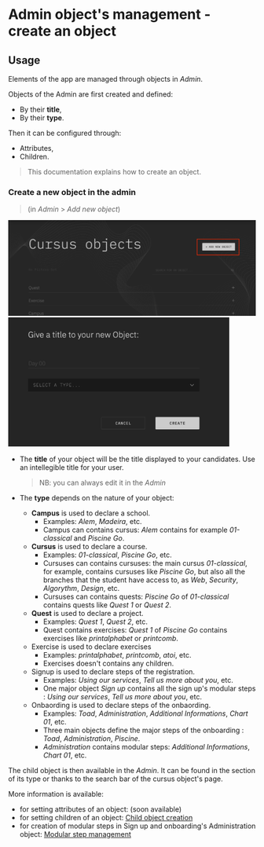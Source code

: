 # Admin object's management - create an object

## Usage

Elements of the app are managed through objects in _Admin_.

Objects of the Admin are first created and defined:

- By their **title**,
- By their **type**.

Then it can be configured through:

- Attributes,
- Children.

> This documentation explains how to create an object.

### Create a new object in the admin

> (in _Admin_ > _Add new object_)

<img width="664" alt="Capture d’écran 2019-04-22 à 15 57 37" src="img/56507169-6505a500-6518-11e9-89bb-04c7fd9b41ca.png">
<img width="450" alt="Capture d’écran 2019-04-22 à 15 58 21" src="img/56507180-6afb8600-6518-11e9-97a5-4dcff8f0a069.png">

- The **title** of your object will be the title displayed to your candidates. Use an intellegible title for your user.

  > NB: you can always edit it in the _Admin_

- The **type** depends on the nature of your object:
  - **Campus** is used to declare a school.
    - Examples: _Alem_, _Madeira_, etc.
    - Campus can contains cursus: _Alem_ contains for example _01-classical_ and _Piscine Go_.
  - **Cursus** is used to declare a course.
    - Examples: _01-classical_, _Piscine Go_, etc.
    - Cursuses can contains cursuses: the main cursus _01-classical_, for example, contains cursuses like _Piscine Go_, but also all the branches that the student have access to, as _Web_, _Security_, _Algorythm_, _Design_, etc.
    - Cursuses can contains quests: _Piscine Go_ of _01-classical_ contains quests like _Quest 1_ or _Quest 2_.
  - **Quest** is used to declare a project.
    - Examples: _Quest 1_, _Quest 2_, etc.
    - Quest contains exercises: _Quest 1_ of _Piscine Go_ contains exercises like _printalphabet_ or _printcomb_.
  - Exercise is used to declare exercises
    - Examples: _printalphabet_, _printcomb_, _atoi_, etc.
    - Exercises doesn't contains any children.
  - Signup is used to declare steps of the registration.
    - Examples: _Using our services_, _Tell us more about you_, etc.
    - One major object _Sign up_ contains all the sign up's modular steps : _Using our services_, _Tell us more about you_, etc.
  - Onbaording is used to declare steps of the onbaording.
    - Examples: _Toad_, _Administration_, _Additional Informations_, _Chart 01_, etc.
    - Three main objects define the major steps of the onboarding : _Toad_, _Administration_, _Piscine_.
    - _Administration_ contains modular steps: _Additional Informations_, _Chart 01_, etc.

The child object is then available in the _Admin_. It can be found in the section of its type or thanks to the search bar of the cursus object's page.

More information is available:

- for setting attributes of an object: (soon available)
- for setting children of an object: [Child object creation](object-child-creation.md)
- for creation of modular steps in Sign up and onboarding's Administration object: [Modular step management](modular-steps-management.md)
